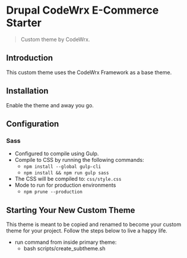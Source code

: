 <!-- @file Project Page -->
# Drupal CodeWrx E-Commerce Starter

> Custom theme by CodeWrx.

## Introduction
This custom theme uses the CodeWrx Framework as a base theme.

## Installation
Enable the theme and away you go.

## Configuration
### Sass
- Configured to compile using Gulp.
- Compile to CSS by running the following commands:
  - `npm install --global gulp-cli`
  - `npm install && npm run gulp sass`
- The CSS will be compiled to: `css/style.css`
- Mode to run for production environments
  - `npm prune --production`

## Starting Your New Custom Theme

This theme is meant to be copied and renamed to become your custom theme for your project. Follow the steps below to live a happy life.

- run command from inside primary theme:
  - bash scripts/create_subtheme.sh
